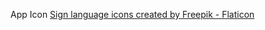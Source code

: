 App Icon
<a href="https://www.flaticon.com/free-icons/sign-language" title="sign language icons">Sign language icons created by Freepik - Flaticon</a>
